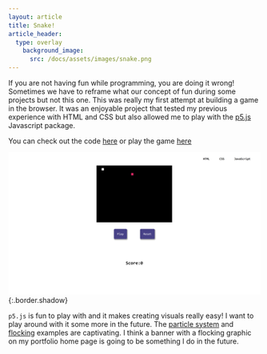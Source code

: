 ```yaml
---
layout: article
title: Snake!
article_header:
  type: overlay
    background_image:
      src: /docs/assets/images/snake.png
---
```


If you are not having fun while programming, you are doing it wrong! Sometimes we have to reframe what our concept of fun during some projects but not this one. This was really my first attempt at building a game in the browser. It was an enjoyable project that tested my previous experience with HTML and CSS but also allowed me to play with the [p5.js](https://p5js.org/) Javascript package.

You can check out the code [here](https://github.com/bweedop/snake) or play the game [here](https://bweedop.github.io/snake)

![snake screenshot](./assets/images/snake.png){:.border.shadow}

`p5.js` is fun to play with and it makes creating visuals really easy! I want to play around with it some more in the future. The [particle system](https://p5js.org/examples/simulate-particle-system.html) and [flocking](https://p5js.org/examples/simulate-flocking.html) examples are captivating. I think a banner with a flocking graphic on my portfolio home page is going to be something I do in the future.